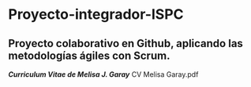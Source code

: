 # Proyecto-integrador-ISPC

## Proyecto colaborativo en Github, aplicando las metodologías ágiles con Scrum.

**_Curriculum Vitae de Melisa J. Garay_**
CV Melisa Garay.pdf
